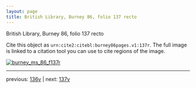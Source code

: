 ```yaml
---
layout: page
title: British Library, Burney 86, folio 137 recto
---
```


British Library, Burney 86, folio 137 recto

Cite this object as `urn:cite2:citebl:burney86pages.v1:137r`.  The full image is linked to a citation tool you can use to cite regions of the image.

[![burney_ms_86_f137r](http://www.homermultitext.org/iipsrv?IIIF=/project/homer/pyramidal/deepzoom/citebl/burney86imgs/v1/burney_ms_86_f137r.tif/full/800,/0/default.jpg)](http://www.homermultitext.org/ict2/?urn=urn:cite2:citebl:burney86imgs.v1:burney_ms_86_f137r) 

---

previous:  [136v](../136v/) | next: [137v](../137v/)
